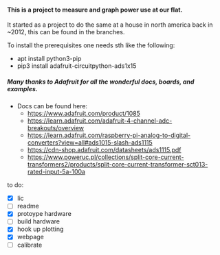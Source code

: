 #### This is a project to measure and graph power use at our flat.

It started as a project to do the same at a house in north america back in ~2012, this can be found in the branches.

To install the prerequisites one needs sth like the following:
* apt install python3-pip
* pip3 install adafruit-circuitpython-ads1x15

##### Many thanks to Adafruit for all the wonderful docs, boards, and examples.
* Docs can be found here:
  * https://www.adafruit.com/product/1085
  * https://learn.adafruit.com/adafruit-4-channel-adc-breakouts/overview
  * https://learn.adafruit.com/raspberry-pi-analog-to-digital-converters?view=all#ads1015-slash-ads1115
  * https://cdn-shop.adafruit.com/datasheets/ads1115.pdf
  * https://www.poweruc.pl/collections/split-core-current-transformers2/products/split-core-current-transformer-sct013-rated-input-5a-100a

to do:
- [x] lic
- [ ] readme
- [x] protoype hardware
- [ ] build hardware
- [x] hook up plotting
- [x] webpage
- [ ] calibrate
